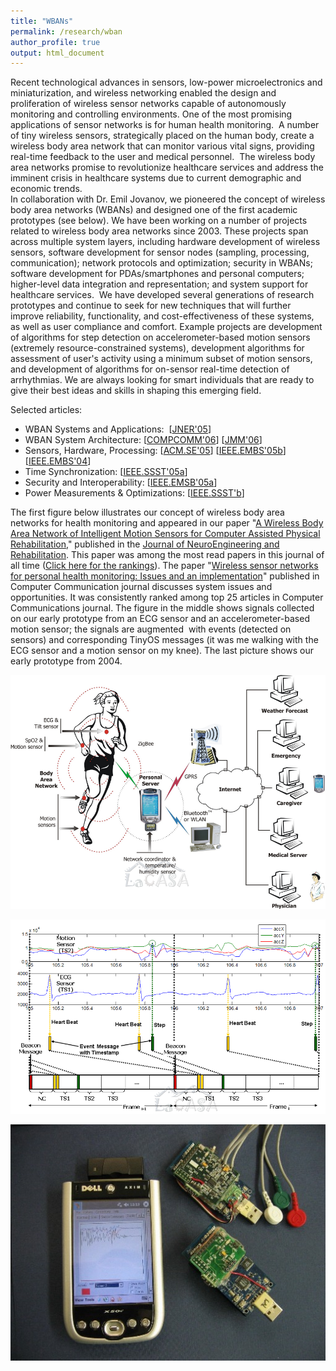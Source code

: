 ```yaml
---
title: "WBANs"
permalink: /research/wban
author_profile: true
output: html_document
---
```


Recent technological advances in sensors, low-power microelectronics and miniaturization, 
and wireless networking enabled the design and proliferation of wireless sensor networks 
capable of autonomously monitoring and controlling environments. 
One of the most promising applications of sensor networks is for human health monitoring. 
A number of tiny wireless sensors, strategically placed on the human body, 
create a wireless body area network that can monitor various vital signs, 
providing real-time feedback to the user and medical personnel. 
The wireless body area networks promise to revolutionize healthcare services and 
address the imminent crisis in healthcare systems due to current demographic and economic trends.  
In collaboration with Dr. Emil Jovanov, we pioneered the concept of wireless body area networks (WBANs) 
and designed one of the first academic prototypes (see below). 
We have been working on a number of projects related to wireless body area networks since 2003. 
These projects span across multiple system layers, including hardware development of wireless sensors, 
software development for sensor nodes (sampling, processing, communication); 
network protocols and optimization; security in WBANs; 
software development for PDAs/smartphones and personal computers; 
higher-level data integration and representation; and system support for healthcare services.  
We have developed several generations of research prototypes and continue to seek 
for new techniques that will further improve reliability, functionality, and 
cost-effectiveness of these systems, as well as user compliance and comfort. 
Example projects are development of algorithms for step detection on accelerometer-based motion sensors 
(extremely resource-constrained systems), development algorithms for assessment of user's activity using a minimum subset of motion sensors, and 
development of algorithms for on-sensor real-time detection of arrhythmias. 
We are always looking for smart individuals that are ready to give their best ideas and skills in shaping this emerging field.


Selected articles:
*   WBAN Systems and Applications:  \[[JNER'05](../publications/files/ejam_jner05.pdf)\]
*   WBAN System Architecture: \[[COMPCOMM'06](../publications/files/milenkovic_compcomm06.pdf)\] \[[JMM'06](../publications/files/coamej_jmm06.pdf)\]
*   Sensors, Hardware, Processing: \[[ACM.SE'05](../publications/files/otto-acmse05.pdf)\] \[[IEEE.EMBS'05b](../publications/files/ejam_embs05b.pdf)\] \[[IEEE.EMBS'04](../publications/files/ejam_embs04.pdf)\]
*   Time Synchronization: \[[IEEE.SSST'05a](../publications/files/dc_ssst05_synch.pdf)\]
*   Security and Interoperability: \[[IEEE.EMSB'05a](../publications/files/milenkovic_ssst05rtp.pdf)\]
*   Power Measurements & Optimizations: \[[IEEE.SSST'b](../publications/files/milenkovic_ssst05rtp.pdf)\]

The first figure below illustrates our concept of wireless body area networks for health monitoring and appeared in our paper 
"[A Wireless Body Area Network of Intelligent Motion Sensors for Computer Assisted Physical Rehabilitation](http://www.jneuroengrehab.com/content/2/1/6)," 
published in the [Journal of NeuroEngineering and Rehabilitation](http://www.jneuroengrehab.com/home/). 
This paper was among the most read papers in this journal of all time ([Click here for the rankings](http://www.jneuroengrehab.com/mostviewedalltime)). 
The paper "[Wireless sensor networks for personal health monitoring: Issues and an
implementation](../publications/files/milenkovic_compcomm06.pdf)" 
published in Computer Communication journal discusses system issues and opportunities. 
It was consistently ranked among top 25 articles in Computer Communications journal. 
The figure in the middle shows signals collected on our early prototype from an ECG sensor and 
an accelerometer-based motion sensor; the signals are augmented  with events (detected on sensors) and 
corresponding TinyOS messages (it was me walking with the ECG sensor and a motion sensor on my knee). The last picture shows our early prototype from 2004. 

![Wireless Body Area Network for Health Monitoring](../images/wban.png "Wireless body Area Network for Health Monitoring")

![Signals from WBAN prototype](../images/wban_signals.png "Signals from WBAN prototype")

![UAHuntsville WBAN Prototype](../images/wban_prototype04.jpg "UAHuntsville WBAN Prototype")  
  
